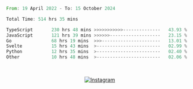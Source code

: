 <!--START_SECTION:waka-->

```rust
From: 19 April 2022 - To: 15 October 2024

Total Time: 514 hrs 35 mins

TypeScript       230 hrs 48 mins >>>>>>>>>>>--------------   43.93 %
JavaScript       121 hrs 39 mins >>>>>>-------------------   23.15 %
Go               68 hrs 19 mins  >>>----------------------   13.01 %
Svelte           15 hrs 43 mins  >------------------------   02.99 %
Python           12 hrs 35 mins  >------------------------   02.40 %
Other            10 hrs 48 mins  >------------------------   02.06 %
```

<!--END_SECTION:waka-->


<!-- &nbsp;<div align="center">
  [![Spotify](https://supakorn-spotify.vercel.app/api/spotify?background_color=0d1117&border_color=ffffff)](https://open.spotify.com/user/314ljfgc3h2e3vrqtbm3tq35t5zq?si=f93b8de147494e3a)  
</div>
-->

&nbsp;<div align="center">
  [![Instagram](https://img.shields.io/badge/Instagram-E4405F?style=for-the-badge&logo=instagram&logoColor=white)](https://www.instagram.com/supakornigm/)
</div>


